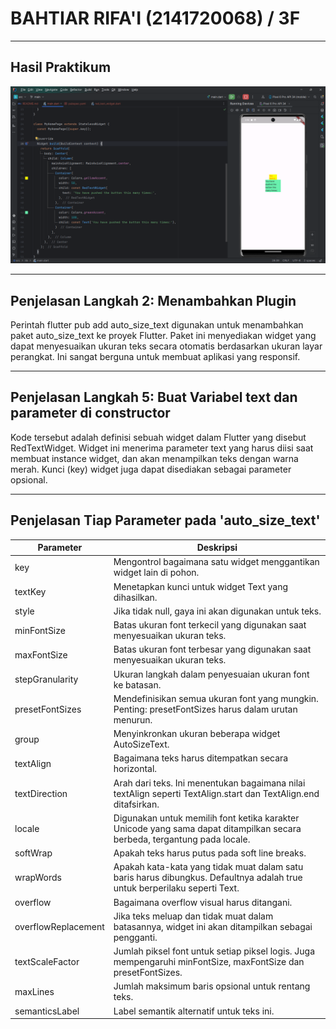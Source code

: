 # BAHTIAR RIFA'I (2141720068) / 3F

---

## Hasil Praktikum

![Screenshot hasil_praktikum](docs/hasil.png)

---

## Penjelasan Langkah 2: Menambahkan Plugin

Perintah flutter pub add auto_size_text digunakan untuk menambahkan paket auto_size_text ke proyek Flutter. Paket ini
menyediakan widget yang dapat menyesuaikan ukuran teks secara otomatis berdasarkan ukuran layar perangkat. Ini
sangat berguna untuk membuat aplikasi yang responsif.

---

## Penjelasan Langkah 5: Buat Variabel text dan parameter di constructor

Kode tersebut adalah definisi sebuah widget dalam Flutter yang disebut RedTextWidget. Widget ini menerima parameter text
yang harus diisi saat membuat instance widget, dan akan menampilkan teks dengan warna merah. Kunci (key) widget juga
dapat disediakan sebagai parameter opsional.

---

## Penjelasan Tiap Parameter pada 'auto_size_text'

| Parameter           | Deskripsi                                                                                                                 |
|---------------------|---------------------------------------------------------------------------------------------------------------------------|
| key                 | Mengontrol bagaimana satu widget menggantikan widget lain di pohon.                                                       |
| textKey             | Menetapkan kunci untuk widget Text yang dihasilkan.                                                                       |
| style               | Jika tidak null, gaya ini akan digunakan untuk teks.                                                                      |
| minFontSize         | Batas ukuran font terkecil yang digunakan saat menyesuaikan ukuran teks.                                                  |
| maxFontSize         | Batas ukuran font terbesar yang digunakan saat menyesuaikan ukuran teks.                                                  |
| stepGranularity     | Ukuran langkah dalam penyesuaian ukuran font ke batasan.                                                                  |
| presetFontSizes     | Mendefinisikan semua ukuran font yang mungkin. Penting: presetFontSizes harus dalam urutan menurun.                       |
| group               | Menyinkronkan ukuran beberapa widget AutoSizeText.                                                                        |
| textAlign           | Bagaimana teks harus ditempatkan secara horizontal.                                                                       |
| textDirection       | Arah dari teks. Ini menentukan bagaimana nilai textAlign seperti TextAlign.start dan TextAlign.end ditafsirkan.           |
| locale              | Digunakan untuk memilih font ketika karakter Unicode yang sama dapat ditampilkan secara berbeda, tergantung pada locale.  |
| softWrap            | Apakah teks harus putus pada soft line breaks.                                                                            |
| wrapWords           | Apakah kata-kata yang tidak muat dalam satu baris harus dibungkus. Defaultnya adalah true untuk berperilaku seperti Text. |
| overflow            | Bagaimana overflow visual harus ditangani.                                                                                |
| overflowReplacement | Jika teks meluap dan tidak muat dalam batasannya, widget ini akan ditampilkan sebagai pengganti.                          |
| textScaleFactor     | Jumlah piksel font untuk setiap piksel logis. Juga mempengaruhi minFontSize, maxFontSize dan presetFontSizes.             |
| maxLines            | Jumlah maksimum baris opsional untuk rentang teks.                                                                        |
| semanticsLabel      | Label semantik alternatif untuk teks ini.                                                                                 |